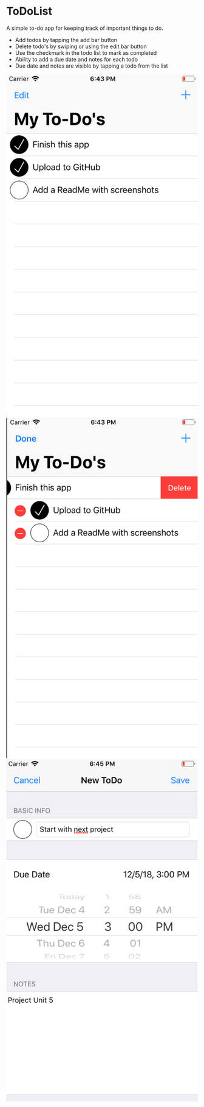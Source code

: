 # ToDoList
A simple to-do app for keeping track of important things to do.

- Add todos by tapping the add bar button
- Delete todo's by swiping or using the edit bar button
- Use the checkmark in the todo list to mark as completed
- Ability to add a due date and notes for each todo
- Due date and notes are visible by tapping a todo from the list

![To-Do List Screen](https://raw.githubusercontent.com/ducktales911/ToDoList/master/Schermafbeelding%202018-12-03%20om%2018.43.06.png)
![Delting an item from To-Do list](https://raw.githubusercontent.com/ducktales911/ToDoList/master/Schermafbeelding%202018-12-03%20om%2018.43.21.png)
![Creating a To-Do](https://raw.githubusercontent.com/ducktales911/ToDoList/master/Schermafbeelding%202018-12-03%20om%2018.45.30.png)
